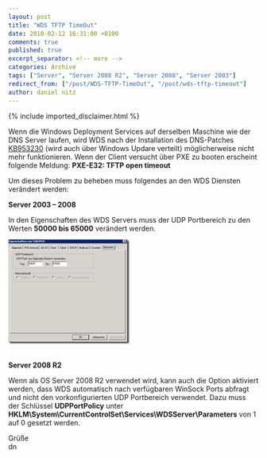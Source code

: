```yaml
---
layout: post
title: "WDS TFTP TimeOut"
date: 2010-02-12 16:31:00 +0100
comments: true
published: true
excerpt_separator: <!-- more -->
categories: Archive
tags: ["Server", "Server 2008 R2", "Server 2008", "Server 2003"]
redirect_from: ["/post/WDS-TFTP-TimeOut", "/post/wds-tftp-timeout"]
author: daniel nitz
---
```

<!-- more -->
{% include imported_disclaimer.html %}
<p>Wenn die Windows Deployment Services auf derselben Maschine wie der DNS Server laufen, wird WDS nach der Installation des DNS-Patches <a href="http://support.microsoft.com/kb/953230" target="_blank">KB953230</a> (wird auch über Windows Updare verteilt) möglicherweise nicht mehr funktionieren. Wenn der Client versucht über PXE zu booten erscheint folgende Meldung: <strong>PXE-E32: TFTP open timeout</strong></p>  <p>Um dieses Problem zu beheben muss folgendes an den WDS Diensten verändert werden:</p>  <p><strong>Server 2003 – 2008</strong></p>  <p>In den Eigenschaften des WDS Servers muss der UDP Portbereich zu den Werten <strong>50000 bis 65000</strong> verändert werden.</p>  <p><a href="/assets/image_98.png"><img style="border-bottom: 0px; border-left: 0px; display: inline; border-top: 0px; border-right: 0px" title="image" border="0" alt="image" src="/assets/image_thumb_98.png" width="244" height="210" /></a> </p>  <p><strong>     <br />Server 2008 R2</strong></p>  <p>Wenn als OS Server 2008 R2 verwendet wird, kann auch die Option aktiviert werden, dass WDS automatisch nach verfügbaren WinSock Ports abfragt und nicht den vorkonfigurierten UDP Portbereich verwendet. Dazu muss der Schlüssel <strong>UDPPortPolicy</strong> unter <strong>HKLM\System\CurrentControlSet\Services\WDSServer\Parameters</strong> von 1 auf 0 gesetzt werden.</p>  <p>Grüße   <br />dn</p>
